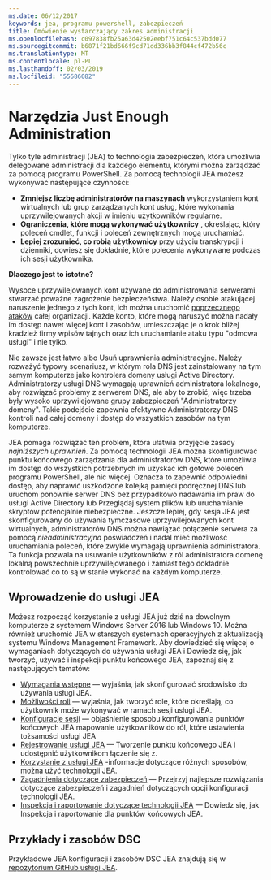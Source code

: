 ```yaml
---
ms.date: 06/12/2017
keywords: jea, programu powershell, zabezpieczeń
title: Omówienie wystarczający zakres administracji
ms.openlocfilehash: c097838fb25a63d42502eebf751c64c537bdd077
ms.sourcegitcommit: b6871f21bd666f9cd71dd336bb3f844cf472b56c
ms.translationtype: MT
ms.contentlocale: pl-PL
ms.lasthandoff: 02/03/2019
ms.locfileid: "55686082"
---
```

# <a name="just-enough-administration"></a>Narzędzia Just Enough Administration

Tylko tyle administracji (JEA) to technologia zabezpieczeń, która umożliwia delegowane administracji dla każdego elementu, którymi można zarządzać za pomocą programu PowerShell.
Za pomocą technologii JEA możesz wykonywać następujące czynności:

- **Zmniejsz liczbę administratorów na maszynach** wykorzystaniem kont wirtualnych lub grup zarządzanych kont usług, które wykonania uprzywilejowanych akcji w imieniu użytkowników regularne.
- **Ograniczenia, które mogą wykonywać użytkownicy** , określając, który poleceń cmdlet, funkcji i poleceń zewnętrznych mogą uruchamiać.
- **Lepiej zrozumieć, co robią użytkownicy** przy użyciu transkrypcji i dzienniki, dowiesz się dokładnie, które polecenia wykonywane podczas ich sesji użytkownika.

**Dlaczego jest to istotne?**

Wysoce uprzywilejowanych kont używane do administrowania serwerami stwarzać poważne zagrożenie bezpieczeństwa.
Należy osobie atakującej naruszenie jednego z tych kont, ich można uruchomić [poprzecznego ataków](http://aka.ms/pth) całej organizacji.
Każde konto, które mogą naruszyć można nadały im dostęp nawet więcej kont i zasobów, umieszczając je o krok bliżej kradzież firmy wpisów tajnych oraz ich uruchamianie ataku typu "odmowa usługi" i nie tylko.

Nie zawsze jest łatwo albo Usuń uprawnienia administracyjne.
Należy rozważyć typowy scenariusz, w którym rola DNS jest zainstalowany na tym samym komputerze jako kontrolera domeny usługi Active Directory.
Administratorzy usługi DNS wymagają uprawnień administratora lokalnego, aby rozwiązać problemy z serwerem DNS, ale aby to zrobić, więc trzeba były wysoko uprzywilejowane grupy zabezpieczeń "Administratorzy domeny".
Takie podejście zapewnia efektywne Administratorzy DNS kontroli nad całej domeny i dostęp do wszystkich zasobów na tym komputerze.

JEA pomaga rozwiązać ten problem, która ułatwia przyjęcie zasady *najniższych uprawnień*.
Za pomocą technologii JEA można skonfigurować punktu końcowego zarządzania dla administratorów DNS, które umożliwia im dostęp do wszystkich potrzebnych im uzyskać ich gotowe poleceń programu PowerShell, ale nic więcej.
Oznacza to zapewnić odpowiedni dostęp, aby naprawić uszkodzone kolejką pamięci podręcznej DNS lub uruchom ponownie serwer DNS bez przypadkowo nadawania im praw do usługi Active Directory lub Przeglądaj system plików lub uruchamianie skryptów potencjalnie niebezpieczne.
Jeszcze lepiej, gdy sesja JEA jest skonfigurowany do używania tymczasowe uprzywilejowanych kont wirtualnych, administratorów DNS można nawiązać połączenie serwera za pomocą *nieadministracyjna* poświadczeń i nadal mieć możliwość uruchamiania poleceń, które zwykle wymagają uprawnienia administratora.
Ta funkcja pozwala na usuwanie użytkowników z ról administratora domenę lokalną powszechnie uprzywilejowanego i zamiast tego dokładnie kontrolować co to są w stanie wykonać na każdym komputerze.

## <a name="get-started-with-jea"></a>Wprowadzenie do usługi JEA

Możesz rozpocząć korzystanie z usługi JEA już dziś na dowolnym komputerze z systemem Windows Server 2016 lub Windows 10.
Można również uruchomić JEA w starszych systemach operacyjnych z aktualizacją systemu Windows Management Framework.
Aby dowiedzieć się więcej o wymaganiach dotyczących do używania usługi JEA i Dowiedz się, jak tworzyć, używać i inspekcji punktu końcowego JEA, zapoznaj się z następujących tematów:

- [Wymagania wstępne](prerequisites.md) — wyjaśnia, jak skonfigurować środowisko do używania usługi JEA.
- [Możliwości roli](role-capabilities.md) — wyjaśnia, jak tworzyć role, które określają, co użytkownik może wykonywać w ramach sesji usługi JEA.
- [Konfiguracje sesji](session-configurations.md) — objaśnienie sposobu konfigurowania punktów końcowych JEA mapowanie użytkowników do ról, które ustawienia tożsamości usługi JEA
- [Rejestrowanie usługi JEA](register-jea.md) — Tworzenie punktu końcowego JEA i udostępnić użytkownikom łączenie się z.
- [Korzystanie z usługi JEA](using-jea.md) -informacje dotyczące różnych sposobów, można użyć technologii JEA.
- [Zagadnienia dotyczące zabezpieczeń](security-considerations.md) — Przejrzyj najlepsze rozwiązania dotyczące zabezpieczeń i zagadnień dotyczących opcji konfiguracji technologii JEA.
- [Inspekcja i raportowanie dotyczące technologii JEA](audit-and-report.md) — Dowiedz się, jak Inspekcja i raportowanie dla punktów końcowych JEA.

## <a name="samples-and-dsc-resource"></a>Przykłady i zasobów DSC

Przykładowe JEA konfiguracji i zasobów DSC JEA znajdują się w [repozytorium GitHub usługi JEA](https://github.com/PowerShell/JEA).